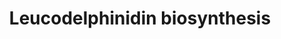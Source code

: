---
annotations:
- type: Pathway Ontology
  value: metabolic pathway of secondary metabolites
authors:
- Anwesha
- Egonw
- Eweitz
description: 'This event has been computationally inferred from an event that has
  been demonstrated in another species. The inference is based on Ensembl Compara
  orthology projection. Briefly, reactions for which all involved PhysicalEntities
  (in input, output and catalyst) have a mapped ortholog or paralog are inferred to
  the other species. High-level events are also inferred for these events to allow
  for easier navigation.  Source: [http://plantreactome.gramene.org/ Plant Reactome].'
last-edited: 2021-05-28
organisms:
- Zea mays
redirect_from:
- /index.php/Pathway:WP3077
- /instance/WP3077
schema-jsonld:
- '@context': https://schema.org/
  '@id': https://wikipathways.github.io/pathways/WP3077.html
  '@type': Dataset
  creator:
    '@type': Organization
    name: WikiPathways
  description: 'This event has been computationally inferred from an event that has
    been demonstrated in another species. The inference is based on Ensembl Compara
    orthology projection. Briefly, reactions for which all involved PhysicalEntities
    (in input, output and catalyst) have a mapped ortholog or paralog are inferred
    to the other species. High-level events are also inferred for these events to
    allow for easier navigation.  Source: [http://plantreactome.gramene.org/ Plant
    Reactome].'
  keywords:
  - flavonoid-3-hydroxylase
  - NADP+
  - SUCCA
  - dihydrokaempferol
  - H+
  - O2
  - GRMZM2G062396
  - NADPH
  - CO2
  - 2OG
  - dihydroquercetin
  - eriodictyol
  - H2O
  license: CC0
  name: Leucodelphinidin biosynthesis
seo: CreativeWork
title: Leucodelphinidin biosynthesis
wpid: WP3077
---